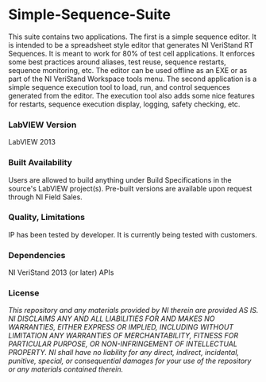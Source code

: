 Simple-Sequence-Suite
===================

This suite contains two applications.  The first is a simple sequence editor.  It is intended to be a spreadsheet style editor that generates NI VeriStand RT Sequences.  It is meant to work for 80% of test cell applications.  It enforces some best practices around aliases, test reuse, sequence restarts, sequence monitoring, etc.  The editor can be used offline as an EXE or as part of the NI VeriStand Workspace tools menu. The second application is a simple sequence execution tool to load, run, and control sequences generated from the editor.  The execution tool also adds some nice features for restarts, sequence execution display, logging, safety checking, etc.

### LabVIEW Version ###

LabVIEW 2013

### Built Availability ###

Users are allowed to build anything under Build Specifications in the source's LabVIEW project(s).  Pre-built versions are available upon request through NI Field Sales. 

### Quality, Limitations ###

IP has been tested by developer. It is currently being tested with customers.

### Dependencies ###

NI VeriStand 2013 (or later) APIs

### License ###

*This repository and any materials provided by NI therein are provided AS IS. NI DISCLAIMS ANY AND ALL LIABILITIES FOR AND MAKES NO WARRANTIES, EITHER EXPRESS OR IMPLIED, INCLUDING WITHOUT LIMITATION ANY WARRANTIES OF MERCHANTABILITY, FITNESS FOR  PARTICULAR PURPOSE, OR NON-INFRINGEMENT OF INTELLECTUAL PROPERTY. NI shall have no liability for any direct, indirect, incidental, punitive, special, or consequential damages for your use of the repository or any materials contained therein.*
